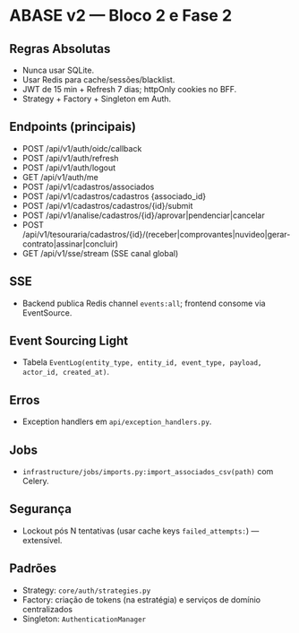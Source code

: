 # ABASE v2 — Bloco 2 e Fase 2

## Regras Absolutas
- Nunca usar SQLite.
- Usar Redis para cache/sessões/blacklist.
- JWT de 15 min + Refresh 7 dias; httpOnly cookies no BFF.
- Strategy + Factory + Singleton em Auth.

## Endpoints (principais)
- POST /api/v1/auth/oidc/callback
- POST /api/v1/auth/refresh
- POST /api/v1/auth/logout
- GET  /api/v1/auth/me
- POST /api/v1/cadastros/associados
- POST /api/v1/cadastros/cadastros {associado_id}
- POST /api/v1/cadastros/cadastros/{id}/submit
- POST /api/v1/analise/cadastros/{id}/aprovar|pendenciar|cancelar
- POST /api/v1/tesouraria/cadastros/{id}/(receber|comprovantes|nuvideo|gerar-contrato|assinar|concluir)
- GET  /api/v1/sse/stream (SSE canal global)

## SSE
- Backend publica Redis channel `events:all`; frontend consome via EventSource.

## Event Sourcing Light
- Tabela `EventLog(entity_type, entity_id, event_type, payload, actor_id, created_at)`.

## Erros
- Exception handlers em `api/exception_handlers.py`.

## Jobs
- `infrastructure/jobs/imports.py:import_associados_csv(path)` com Celery.

## Segurança
- Lockout pós N tentativas (usar cache keys `failed_attempts:`) — extensível.

## Padrões
- Strategy: `core/auth/strategies.py`
- Factory: criação de tokens (na estratégia) e serviços de domínio centralizados
- Singleton: `AuthenticationManager`

